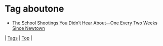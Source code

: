 <!--
title: Tag aboutone
date: 2020-06-28T15:26:59.112Z
tags:
-->
# Tag aboutone

 * [The School Shootings You Didn’t Hear About—One Every Two Weeks Since Newtown](69825564025.md)

| [Tags](tags.md) | [Top](index.md) |
